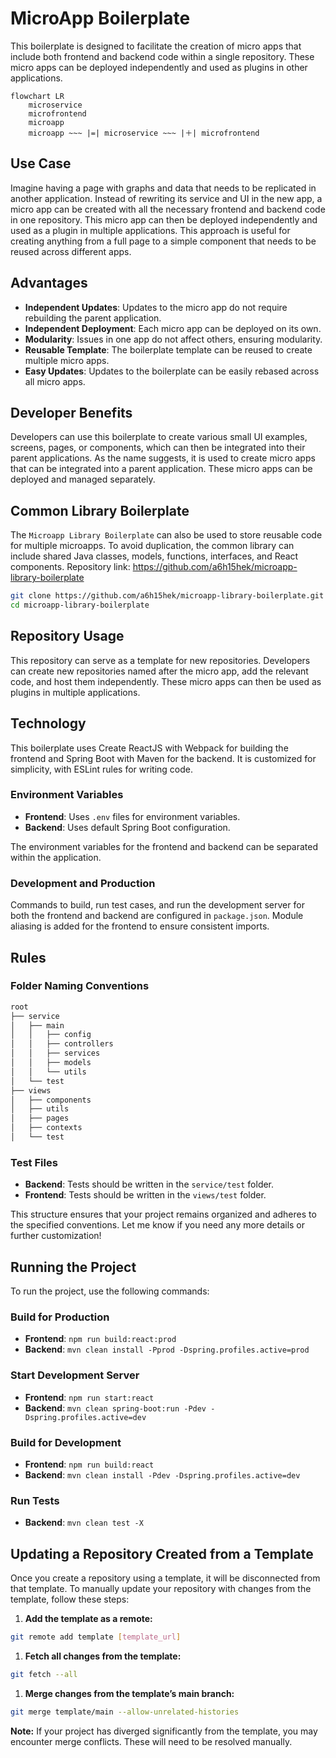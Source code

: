 # MicroApp Boilerplate

This boilerplate is designed to facilitate the creation of micro apps that include both frontend and backend code within a single repository. These micro apps can be deployed independently and used as plugins in other applications.

```mermaid
flowchart LR
    microservice
    microfrontend
    microapp
    microapp ~~~ |=| microservice ~~~ |＋| microfrontend 
```

## Use Case
Imagine having a page with graphs and data that needs to be replicated in another application. Instead of rewriting its service and UI in the new app, a micro app can be created with all the necessary frontend and backend code in one repository. This micro app can then be deployed independently and used as a plugin in multiple applications. This approach is useful for creating anything from a full page to a simple component that needs to be reused across different apps.

## Advantages
- **Independent Updates**: Updates to the micro app do not require rebuilding the parent application.
- **Independent Deployment**: Each micro app can be deployed on its own.
- **Modularity**: Issues in one app do not affect others, ensuring modularity.
- **Reusable Template**: The boilerplate template can be reused to create multiple micro apps.
- **Easy Updates**: Updates to the boilerplate can be easily rebased across all micro apps.

## Developer Benefits
Developers can use this boilerplate to create various small UI examples, screens, pages, or components, which can then be integrated into their parent applications. As the name suggests, it is used to create micro apps that can be integrated into a parent application. These micro apps can be deployed and managed separately.

## Common Library Boilerplate
The `Microapp Library Boilerplate` can also be used to store reusable code for multiple microapps. To avoid duplication, the common library can include shared Java classes, models, functions, interfaces, and React components.
Repository link: https://github.com/a6h15hek/microapp-library-boilerplate

```sh
git clone https://github.com/a6h15hek/microapp-library-boilerplate.git
cd microapp-library-boilerplate
```

## Repository Usage
This repository can serve as a template for new repositories. Developers can create new repositories named after the micro app, add the relevant code, and host them independently. These micro apps can then be used as plugins in multiple applications.

## Technology
This boilerplate uses Create ReactJS with Webpack for building the frontend and Spring Boot with Maven for the backend. It is customized for simplicity, with ESLint rules for writing code. 

### Environment Variables
- **Frontend**: Uses `.env` files for environment variables.
- **Backend**: Uses default Spring Boot configuration.

The environment variables for the frontend and backend can be separated within the application.

### Development and Production
Commands to build, run test cases, and run the development server for both the frontend and backend are configured in `package.json`. Module aliasing is added for the frontend to ensure consistent imports.


## Rules

### Folder Naming Conventions

```bash
root
├── service
│   ├── main
│   │   ├── config
│   │   ├── controllers
│   │   ├── services
│   │   ├── models
│   │   └── utils
│   └── test
├── views
│   ├── components
│   ├── utils
│   ├── pages
│   ├── contexts
│   └── test

```

### Test Files
- **Backend**: Tests should be written in the `service/test` folder.
- **Frontend**: Tests should be written in the `views/test` folder.

This structure ensures that your project remains organized and adheres to the specified conventions. Let me know if you need any more details or further customization!

## Running the Project

To run the project, use the following commands:

### Build for Production
- **Frontend**: `npm run build:react:prod`
- **Backend**: `mvn clean install -Pprod -Dspring.profiles.active=prod`

### Start Development Server
- **Frontend**: `npm run start:react`
- **Backend**: `mvn clean spring-boot:run -Pdev -Dspring.profiles.active=dev`

### Build for Development
- **Frontend**: `npm run build:react`
- **Backend**: `mvn clean install -Pdev -Dspring.profiles.active=dev`

### Run Tests
- **Backend**: `mvn clean test -X`


## Updating a Repository Created from a Template

Once you create a repository using a template, it will be disconnected from that template. To manually update your repository with changes from the template, follow these steps:

1. **Add the template as a remote:**
```bash
git remote add template [template_url]
```

1. **Fetch all changes from the template:**
```bash
git fetch --all
```

1. **Merge changes from the template’s main branch:**
```bash
git merge template/main --allow-unrelated-histories
```
**Note:** If your project has diverged significantly from the template, you may encounter merge conflicts. These will need to be resolved manually.
